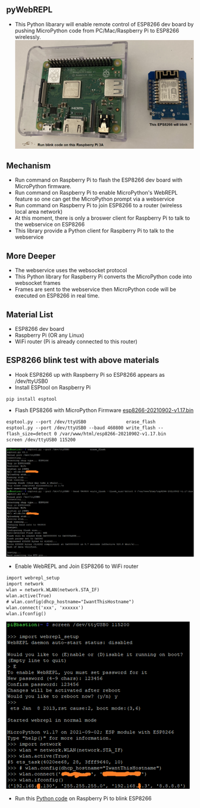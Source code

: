 ## pyWebREPL
* This Python libarary will enable remote control of ESP8266 dev board by pushing MicroPython code from PC/Mac/Raspberry Pi to ESP8266 wirelessly.
<img src="misc/materials.png"></img>
## Mechanism
* Run command on Raspberry Pi to flash the ESP8266 dev board with MicroPython firmware.
* Run command on Raspberry Pi to enable MicroPython's WebREPL feature so one can get the MicroPython prompt via a webservice
* Run command on Raspberry Pi to join ESP8266 to a router (wireless local area network)
* At this moment, there is only a broswer client for Raspberry Pi to talk to the webservice on ESP8266
* This library provide a Python client for Raspberry Pi to talk to the webservice
## More Deeper
* The webservice uses the websocket protocol 
* This Python library for Raspberry Pi converts the MicroPython code into websocket frames
* Frames are sent to the webservice then MicroPython code will be executed on ESP8266 in real time.
## Material List
* ESP8266 dev board
* Raspberry Pi (OR any Linux)
* WiFi router (Pi is already connected to this router)
## ESP8266 blink test with above materials
* Hook ESP8266 up with Raspberry Pi so ESP8266 appears as /dev/ttyUSB0
* Install ESPtool on Raspberry Pi
```
pip install esptool
```
* Flash EPS8266 with MicroPython Firmware [esp8266-20210902-v1.17.bin](https://micropython.org/download/esp8266/)
```
esptool.py --port /dev/ttyUSB0               erase_flash
esptool.py --port /dev/ttyUSB0 --baud 460800 write_flash --flash_size=detect 0 /var/www/html/esp8266-20210902-v1.17.bin
screen /dev/ttyUSB0 115200
```
<img src="misc/flash_micropython_to_esp8266.png"></img>
* Enable WebREPL and Join ESP8266 to WiFi router
```
import webrepl_setup 
import network 
wlan = network.WLAN(network.STA_IF)
wlan.active(True)
# wlan.config(dhcp_hostname="IwantThisHostname") 
wlan.connect('xxx', 'xxxxxx')
wlan.ifconfig()
```
<img src="misc/enable_webrepl.png"></img>
* Run this [Python code](misc/pyWebREPL_blink.ipynb) on Raspberry Pi to blink ESP8266 
